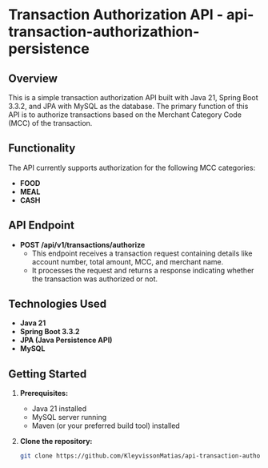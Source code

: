 # Transaction Authorization API - api-transaction-authorizathion-persistence

## Overview

This is a simple transaction authorization API built with Java 21, Spring Boot 3.3.2, and JPA with MySQL as the database. The primary function of this API is to authorize transactions based on the Merchant Category Code (MCC) of the transaction.

## Functionality

The API currently supports authorization for the following MCC categories:

* **FOOD**
* **MEAL**
* **CASH**

## API Endpoint

* **POST /api/v1/transactions/authorize**
    * This endpoint receives a transaction request containing details like account number, total amount, MCC, and merchant name.
    * It processes the request and returns a response indicating whether the transaction was authorized or not.

## Technologies Used

* **Java 21**
* **Spring Boot 3.3.2**
* **JPA (Java Persistence API)**
* **MySQL**

## Getting Started

1. **Prerequisites:**
   * Java 21 installed
   * MySQL server running
   * Maven (or your preferred build tool) installed

2. **Clone the repository:**

   ```bash
   git clone https://github.com/KleyvissonMatias/api-transaction-authorizathion-persistence.git
